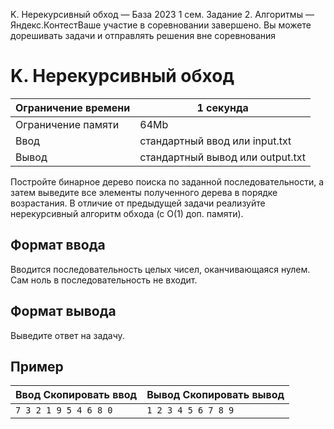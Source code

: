  K. Нерекурсивный обход — База 2023 1 сем. Задание 2\. Алгоритмы — Яндекс.КонтестВаше участие в соревновании завершено. Вы можете дорешивать задачи и отправлять решения вне соревнования



K. Нерекурсивный обход
======================




| Ограничение времени | 1 секунда |
| --- | --- |
| Ограничение памяти | 64Mb |
| Ввод | стандартный ввод или input.txt |
| Вывод | стандартный вывод или output.txt |





Постройте бинарное дерево поиска по заданной последовательности, а затем выведите все элементы полученного дерева в порядке
 возрастания. В отличие от предыдущей задачи реализуйте нерекурсивный алгоритм обхода (с O(1\) доп. памяти).
 


Формат ввода
------------



Вводится последовательность целых чисел, оканчивающаяся нулем. Сам ноль в последовательность не входит.


Формат вывода
-------------



Выведите ответ на задачу.


Пример
------




| Ввод Скопировать ввод | Вывод Скопировать вывод |
| --- | --- |
| ``` 7 3 2 1 9 5 4 6 8 0  ``` | ``` 1 2 3 4 5 6 7 8 9  ``` |



